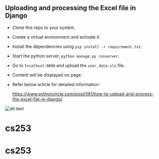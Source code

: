 ## Uploading and processing the Excel file in Django

- Clone this repo to your system.

- Create a virtual environment and activate it.

- Install the dependencies using `pip install -r requirement.txt`.

- Start the python server, `python manage.py runserver`.

- Go to `localhost:8000` and upload the `user_data.xls` file.

- Content will be displayed on page.

- Refer below article for detailed information:

    https://www.pythoncircle.com/post/591/how-to-upload-and-process-the-excel-file-in-django/

![alt text](https://github.com/anuragrana/excel-file-upload-django/blob/master/excel-django.png)
# cs253
# cs253
